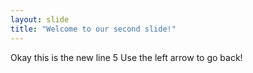 ```yaml
---
layout: slide
title: "Welcome to our second slide!"
---
```

Okay this is the new line 5
Use the left arrow to go back!
